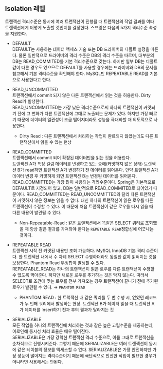 ## Isolation 레벨
트랜잭션 격리수준은 동시에 여러 트랜잭션이 진행될 때 트랜잭션의 작업 결과를 여타 트랜잭션에게 어떻게 노출할 것인지를 결정한다. 스프링은 다음의 5가지 격리수준 속성을 지원한다.

- DEFAULT <br>
DEFAULT는 사용하는 데이터 액세스 기술 또는 DB 드라이버의 디폴트 설정을 따른다. 
물론 일반적으로 드라이버의 격리 수준은 DB의 격리 수준을 따르며, 대부분의 DB는 READ_COMMITED를 기본 격리수준으로 갖는다. 
하지만 일부 DB는 디폴트 값이 다른 경우도 있으므로 DEFAULT를 사용할 경우에는 드라이버와 DB의 문서를 참고해서 기본 격리수준을 확인해야 한다. MySQL만 REPEATABLE READ를 기본으로 사용한다고 한다.

- READ_UNCOMMITTED <br>
트랜잭션에서 commit 되지 않은 다른 트랜잭션에서 읽는 것을 허용한다. Dirty Read가 발생한다.<br>
READ_UNCOMMITTED는 가장 낮은 격리수준으로써 하나의 트랜잭션이 커밋되기 전에 그 변화가 다른 트랜잭션에 그대로 노출되는 문제가 있다. 하지만 가장 빠르기 때문에 데이터의 일관성이 조금 떨어지더라도 성능을 극대화할 때 의도적으로 사용한다.
  - Dirty Read : 다른 트랜잭션에서 처리하는 작업이 완료되지 않았는데도 다른 트랜잭션에서 읽을 수 있는 현상
    
- READ_COMMITTED <br>
트랜잭션에서 commit 되어 확정된 데이터만을 읽는 것을 허용한다.<br>
트랜잭션 A가 특정 컬럼 데이터를 변경하고 있는 중에(커밋하지 않은 상태) 트랜잭션 B가 read하면 트랜잭션 A가 변경하기 전 데이터를 읽어온다. 만약 트랜잭션 A가 데이터 변경 후 커밋하게 되면 트랜잭션 B는 변경된 데이터를 읽어온다.<br>
READ_COMMITTED는 가장 많이 사용되는 격리수준이다. Spring은 기본적으로 DEFAULT로 지정되어 있고, DB는 일반적으로 READ_COMMITED로 되어있기 때문이다. READ_COMMITTED는 READ_UNCOMMITTED와 달리 다른 트랜잭션이 커밋하지 않은 정보는 읽을 수 없다. 대신 하나의 트랜잭션이 읽은 로우를 다른 트랜잭션이 수정할 수 있다. 이 때문에 처음 트랜잭션이 같은 로우를 다시 읽을 때 다른 내용이 발견될 수 있다.
  - Non-Repeatable-Read : 같은 트랜잭션에서 똑같은 SELECT 쿼리로 조회했을 때 항상 같은 결과를 가져와야 한다는 `REPETABLE READ`정합성에 어긋나는 것이다.
    
- REPEATABLE READ <br>
트랜잭션 시작 전 커밋된 내용만 조회 가능하다. MySQL InnoDB 기본 격리 수준이다. 한 트랜잭션 내에서 수 차례 SELECT 수행하더라도 동일한 값이 읽혀지는 것을 보장한다. Phantom Read 부정합이 발생할 수 있다.<br>
REPEATABLE_READ는 하나의 트랜잭션이 읽은 로우를 다른 트랜잭션이 수정할 수 없도록 막아준다. 하지만 새로운 로우를 추가하는 것은 막지 않는다. 따라서 SELECT로 조건에 맞는 로우를 전부 가져오는 경우 트랜잭션이 끝나기 전에 추가된 로우가 발견될 수 있다. → `PHANTOM READ`
  - PHANTOM READ : 한 트랙잭션 내 같은 쿼리를 두 번 수행 시, 없었던 레코드가 두 번째 쿼리에서 발생하는 현상. 트랜잭션 B가 데이터 읽을 때 트랜잭션 A가 데이터를 Insert하기 전과 후의 결과가 달라지는 것
    
- SERIALIZABLE <br>
모든 작업을 하나의 트랜잭션에 처리하는 것과 같은 높은 고립수준을 제공하는데, 이로인해 동시성 처리 효율은 매우 떨어진다.<br>
SERIALIZABLE은 가장 강력한 트랜잭션 격리 수준으로, 이름 그대로 트랜잭션을 순차적으로 진행시켜준다. 그렇기 때문에 SERIALIZABLE은 여러 트랜잭션이 동시에 같은 테이블의 정보를 액세스할 수 없다. SERIALIZABLE은 가장 안전하지만 가장 성능이 떨어지는 격리수준이기 때문에 극단적으로 안전한 작업이 필요한 경우가 아니라면 사용해서는 안된다.

